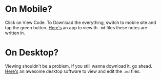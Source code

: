 # On Mobile?
Click on View Code. To Download the everything, switch to mobile site and tap the green button. [Here's](https://play.google.com/store/apps/details?id=com.ryeeeeee.markdownx&hl=en) an app to view th `.md` files these notes are written in.

# On Desktop? 
Viewing shouldn't be a problem. If you still wanna download it, go ahead. [Here's](https://typora.io/) an awesome desktop software to view and edit the `.md` files.
